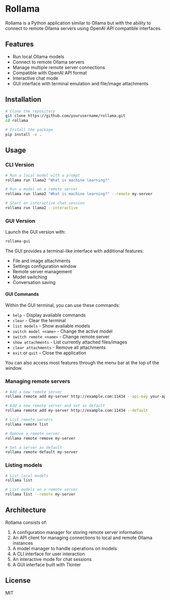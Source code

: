 # Rollama

Rollama is a Python application similar to Ollama but with the ability to connect to remote Ollama servers using OpenAI API compatible interfaces.

## Features

- Run local Ollama models
- Connect to remote Ollama servers
- Manage multiple remote server connections
- Compatible with OpenAI API format
- Interactive chat mode
- GUI interface with terminal emulation and file/image attachments

## Installation

```bash
# Clone the repository
git clone https://github.com/yourusername/rollama.git
cd rollama

# Install the package
pip install -e .
```

## Usage

### CLI Version

```bash
# Run a local model with a prompt
rollama run llama2 "What is machine learning?"

# Run a model on a remote server
rollama run llama2 "What is machine learning?" --remote my-server

# Start an interactive chat session
rollama run llama2 --interactive
```

### GUI Version

Launch the GUI version with:

```bash
rollama-gui
```

The GUI provides a terminal-like interface with additional features:

- File and image attachments
- Settings configuration window
- Remote server management
- Model switching
- Conversation saving

#### GUI Commands

Within the GUI terminal, you can use these commands:

- `help` - Display available commands
- `clear` - Clear the terminal
- `list models` - Show available models
- `switch model <name>` - Change the active model
- `switch remote <name>` - Change remote server
- `show attachments` - List currently attached files/images
- `clear attachments` - Remove all attachments
- `exit` or `quit` - Close the application

You can also access most features through the menu bar at the top of the window.

### Managing remote servers

```bash
# Add a new remote server
rollama remote add my-server http://example.com:11434 --api-key your-api-key

# Add a new remote server and set as default
rollama remote add my-server http://example.com:11434 --default

# List remote servers
rollama remote list

# Remove a remote server
rollama remote remove my-server

# Set a server as default
rollama remote default my-server
```

### Listing models

```bash
# List local models
rollama list

# List models on a remote server
rollama list --remote my-server
```

## Architecture

Rollama consists of:
1. A configuration manager for storing remote server information
2. An API client for managing connections to local and remote Ollama instances
3. A model manager to handle operations on models
4. A CLI interface for user interaction
5. An interactive mode for chat sessions
6. A GUI interface built with Tkinter

## License

MIT
